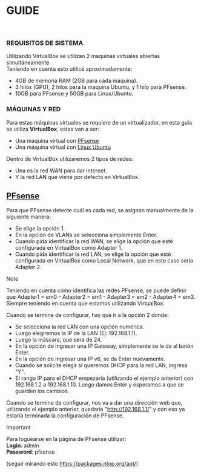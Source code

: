 # GUIDE
</br>

### REQUISITOS DE SISTEMA  
Utilizando VirtualBox se utilizan 2 maquinas virtuales abiertas simultáneamente.  
Teniendo en cuenta esto utilicé aproximadamente:  
* 4GB de memoria RAM (2GB para cada máquina).  
* 3 hilos (GPU), 2 hilos para la maquina Ubuntu, y 1 hilo para PFsense.  
* 10GB para PFsense y 50GB para Linux/Ubuntu.

### MÁQUINAS Y RED
Para estas máquinas virtuales se requiere de un virtualizador, en esta guía se utiliza **VirtualBox**, estas van a ser:  
- Una máquina virtual con [PFsense](https://www.pfsense.org/download/)
- Una máquina virtual con [Linux Ubuntu](https://ubuntu.com/download/desktop)
  
Dentro de VirtualBox utilizaremos 2 tipos de redes:  
* Una es la red WAN para dar internet.  
* Y la red LAN que viene por defecto en VirtualBox.

## <ins>PFsense</ins>
Para que PFsense detecte cuál es cada red, se asignan manualmente de la siguiente manera:
* Se elige la opción 1.
* En la opción de VLANs se selecciona simplemente Enter.
* Cuando pida identificar la red WAN, se elige la opción que esté configurada en VirtualBox como Adapter 1.
* Cuando pida identificar la red LAN, se elige la opción que esté configurada en VirtualBox como Local Network, que en este caso sería Adapter 2.

> [!NOTE]  
> Teniendo en cuenta cómo identifica las redes PFsense, se puede definir que Adapter1 = em0 - Adapter2 = em1 - Adapter3 = em2 - Adapter4 = em3. Siempre teniendo en cuenta que estamos utilizando VirtualBox.

Cuando se termine de configurar, hay que ir a la opción 2 donde:

* Se selecciona la red LAN con una opción numérica.
* Luego elegiremos la IP de la LAN (Ej: 192.168.1.1).
* Luego la máscara, que será de 24.
* En la opción de ingresar una IP Gateway, simplemente se le da al botón Enter.
* En la opción de ingresar una IP v6, se da Enter nuevamente.
* Cuando se solicite elegir si queremos DHCP para la red LAN, ingresa "Y".
* El rango IP para el DHCP empezaría (utilizando el ejemplo anterior) con 192.168.1.2 a 192.168.1.10. Luego damos Enter y esperamos a que se guarden los cambios.

Cuando se termine de configurar, nos va a dar una dirección web que, utilizando el ejemplo anterior, quedaría "http://192.168.1.1/" y con eso ya estaría terminada la configuración de PFsense.

> [!IMPORTANT]  
> Para loguearse en la página de PFsense utilizar:  
> **Login**: admin  
> **Password**: pfsense


(seguir mirando esto https://packages.ntop.org/apt/)
